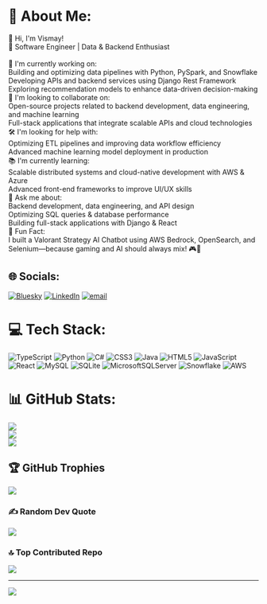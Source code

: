 # 💫 About Me:
👋 Hi, I'm Vismay!<br>🚀 Software Engineer | Data & Backend Enthusiast<br><br>🔨 I'm currently working on:<br>Building and optimizing data pipelines with Python, PySpark, and Snowflake<br>Developing APIs and backend services using Django Rest Framework<br>Exploring recommendation models to enhance data-driven decision-making<br>🤝 I'm looking to collaborate on:<br>Open-source projects related to backend development, data engineering, and machine learning<br>Full-stack applications that integrate scalable APIs and cloud technologies<br>🛠️ I'm looking for help with:<br>Optimizing ETL pipelines and improving data workflow efficiency<br>Advanced machine learning model deployment in production<br>📚 I'm currently learning:<br>Scalable distributed systems and cloud-native development with AWS & Azure<br>Advanced front-end frameworks to improve UI/UX skills<br>💬 Ask me about:<br>Backend development, data engineering, and API design<br>Optimizing SQL queries & database performance<br>Building full-stack applications with Django & React<br>🎯 Fun Fact:<br>I built a Valorant Strategy AI Chatbot using AWS Bedrock, OpenSearch, and Selenium—because gaming and AI should always mix! 🎮🤖


## 🌐 Socials:
[![Bluesky](https://img.shields.io/badge/bluesky-0285FF?style=for-the-badge&logo=bluesky&logoColor=%23FFFFFF)](https://bsky.app/profile/veeoid) [![LinkedIn](https://img.shields.io/badge/LinkedIn-%230077B5.svg?logo=linkedin&logoColor=white)](https://linkedin.com/in/vismay-chaudhari) [![email](https://img.shields.io/badge/Email-D14836?logo=gmail&logoColor=white)](mailto:vc7410@g.rit.edu) 

# 💻 Tech Stack:
![TypeScript](https://img.shields.io/badge/typescript-%23007ACC.svg?style=for-the-badge&logo=typescript&logoColor=white) ![Python](https://img.shields.io/badge/python-3670A0?style=for-the-badge&logo=python&logoColor=ffdd54) ![C#](https://img.shields.io/badge/c%23-%23239120.svg?style=for-the-badge&logo=csharp&logoColor=white) ![CSS3](https://img.shields.io/badge/css3-%231572B6.svg?style=for-the-badge&logo=css3&logoColor=white) ![Java](https://img.shields.io/badge/java-%23ED8B00.svg?style=for-the-badge&logo=openjdk&logoColor=white) ![HTML5](https://img.shields.io/badge/html5-%23E34F26.svg?style=for-the-badge&logo=html5&logoColor=white) ![JavaScript](https://img.shields.io/badge/javascript-%23323330.svg?style=for-the-badge&logo=javascript&logoColor=%23F7DF1E) ![React](https://img.shields.io/badge/react-%2320232a.svg?style=for-the-badge&logo=react&logoColor=%2361DAFB) ![MySQL](https://img.shields.io/badge/mysql-4479A1.svg?style=for-the-badge&logo=mysql&logoColor=white) ![SQLite](https://img.shields.io/badge/sqlite-%2307405e.svg?style=for-the-badge&logo=sqlite&logoColor=white) ![MicrosoftSQLServer](https://img.shields.io/badge/Microsoft%20SQL%20Server-CC2927?style=for-the-badge&logo=microsoft%20sql%20server&logoColor=white) ![Snowflake](https://img.shields.io/badge/snowflake-%2329B5E8.svg?style=for-the-badge&logo=snowflake&logoColor=white) ![AWS](https://img.shields.io/badge/AWS-%23FF9900.svg?style=for-the-badge&logo=amazon-aws&logoColor=white)
# 📊 GitHub Stats:
![](https://github-readme-stats.vercel.app/api?username=veeoid&theme=dark&hide_border=true&include_all_commits=false&count_private=false)<br/>
![](https://github-readme-streak-stats.herokuapp.com/?user=veeoid&theme=dark&hide_border=true)<br/>
![](https://github-readme-stats.vercel.app/api/top-langs/?username=veeoid&theme=dark&hide_border=true&include_all_commits=false&count_private=false&layout=compact)

## 🏆 GitHub Trophies
![](https://github-profile-trophy.vercel.app/?username=veeoid&theme=shadow_blue&no-frame=false&no-bg=true&margin-w=4)

### ✍️ Random Dev Quote
![](https://quotes-github-readme.vercel.app/api?type=horizontal&theme=radical)

### 🔝 Top Contributed Repo
![](https://github-contributor-stats.vercel.app/api?username=veeoid&limit=5&theme=dark&combine_all_yearly_contributions=true)

---
[![](https://visitcount.itsvg.in/api?id=veeoid&icon=3&color=0)](https://visitcount.itsvg.in)

<!-- Proudly created with GPRM ( https://gprm.itsvg.in ) -->
